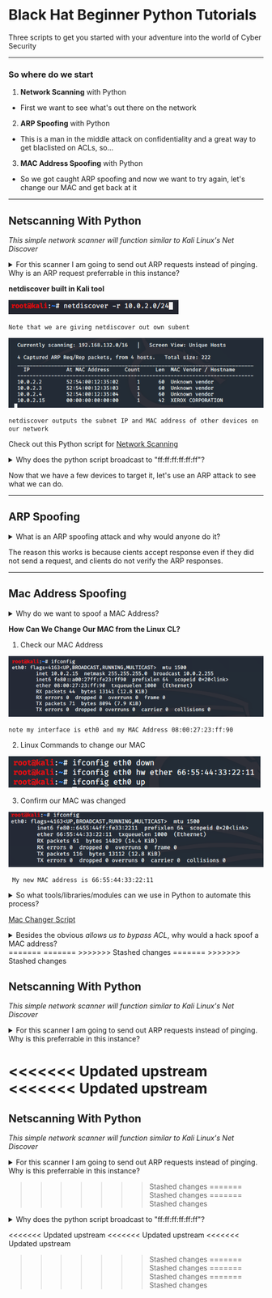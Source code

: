 # Black Hat Beginner Python Tutorials

Three scripts to get you started with your adventure into the world of Cyber Security

***

### So where do we start

1. **Network Scanning** with Python

  - First we want to see what's out there on the network

2. **ARP Spoofing** with Python

- This is a man in the middle attack on confidentiality and a great way to get blaclisted on ACLs, so...

3. **MAC Address Spoofing** with Python

- So we got caught ARP spoofing and now we want to try again, let's change our MAC and get back at it

- - -

## Netscanning With Python

*This simple network scanner will function similar to Kali Linux's Net Discover*

<details> 
  <summary>For this scanner I am going to send out ARP requests instead of pinging. Why is an ARP request preferrable in this instance?
</summary>

> We are assuming we are already on the network, so we don't need to ask devices if they're up or not with a ping, we can ask them who they are with an ARP request.
</details>

**netdiscover built in Kali tool**

![netdiscover -r subnet](./image/netd_cmd.png)

    Note that we are giving netdiscover out own subent

![netdiscover output](./image/netd_output.png)

    netdiscover outputs the subnet IP and MAC address of other devices on our network


Check out this Python script for [Network Scanning](/ARP_netscan.py)


<details> 
  <summary>Why does the python script broadcast to "ff:ff:ff:ff:ff:ff"?
</summary>

> When we don't know the MAC address we use the broadcast MAC destination as "ff:ff:ff:ff:ff:ff" as a place holder, so this message will reach all computers on our network. Once we get a reply from a device, we replace "ff:ff:ff:ff:ff:ff" with the known MAC address.
</details>

Now that we have a few devices to target it, let's use an ARP attack to see what we can do.

***

## ARP Spoofing 

<details> 
  <summary>What is an ARP spoofing attack and why would anyone do it?
</summary>

> An attacker will target the subnet IP of a target so other devices will confuse the attacker and target, sending data to the attacker instead. It's a way to steal confdential data.
</details>

The reason this works is because cients accept response even if they did not send a request, and clients do not verify the ARP responses.





***

## Mac Address Spoofing

<details> 
  <summary>Why do we want to spoof a MAC Address?</summary>

<<<<<<< Updated upstream
<<<<<<< Updated upstream
<<<<<<< Updated upstream
<<<<<<< Updated upstream
<<<<<<< Updated upstream

Spoofing a MAC Address allows us to  bypass certain access control lists 
=======
> Spoofing a MAC Address allows us to  bypass certain access control lists 
>>>>>>> Stashed changes
=======
> Spoofing a MAC Address allows us to  bypass certain access control lists 
>>>>>>> Stashed changes
=======
> Spoofing a MAC Address allows us to  bypass certain access control lists 
>>>>>>> Stashed changes
=======
> Spoofing a MAC Address allows us to  bypass certain access control lists 
>>>>>>> Stashed changes
=======
> Spoofing a MAC Address allows us to  bypass certain access control lists 
>>>>>>> Stashed changes
</details>

**How Can We Change Our MAC from the Linux CL?**

1. Check our MAC Address

![ifconfig](./image/ifconfig.png)

    note my interface is eth0 and my MAC Address 08:00:27:23:ff:90

2. Linux Commands to change our MAC 

![ifconfig](./image/manualChange.png)

3. Confirm our MAC was changed

![ifconfig](./image/changedMac.png)
    
     My new MAC address is 66:55:44:33:22:11

<details> 
  <summary>So what tools/libraries/modules can we use in Python to automate this process?</summary>

>This [module](https://docs.python.org/3/library/subprocess.html) will let us use command line arguments in our python script
> How do we get user input?

</details>

[Mac Changer Script](/MACchanger.py)

<details> 
  <summary>Besides the obvious <i>allows us to bypass ACL</i>, why would a hack spoof a MAC address?
  </summary>

> To hide on a network or impersonate another device.
<<<<<<< Updated upstream
<<<<<<< Updated upstream
<<<<<<< Updated upstream
<<<<<<< Updated upstream
</details>
=======
=======
>>>>>>> Stashed changes
=======
>>>>>>> Stashed changes
</details>

## Netscanning With Python

*This simple network scanner will function similar to Kali Linux's Net Discover*

<details> 
  <summary>For this scanner I am going to send out ARP requests instead of pinging. Why is this preferrable in this instance?
</summary>

> We are assuming we are already on the network, so we don't need to ask devices if they're up or not with a ping, we can ask them who they are with an ARP request.
</details>

<<<<<<< Updated upstream
<<<<<<< Updated upstream
=======
</details>

## Netscanning With Python

*This simple network scanner will function similar to Kali Linux's Net Discover*

<details> 
  <summary>For this scanner I am going to send out ARP requests instead of pinging. Why is this preferrable in this instance?
</summary>

> We are assuming we are already on the network, so we don't need to ask devices if they're up or not with a ping, we can ask them who they are with an ARP request.
</details>

>>>>>>> Stashed changes
=======
>>>>>>> Stashed changes
=======
>>>>>>> Stashed changes
<details> 
  <summary>Why does the python script broadcast to "ff:ff:ff:ff:ff:ff"?
</summary>

> When we don't know the MAC address we use the broadcast MAC destination as "ff:ff:ff:ff:ff:ff" as a place holder, so this message will reach all computers on our network. Once we get a reply from a device, we replace "ff:ff:ff:ff:ff:ff" with the known MAC address.
</details>


<<<<<<< Updated upstream
<<<<<<< Updated upstream
<<<<<<< Updated upstream
>>>>>>> Stashed changes
=======
>>>>>>> Stashed changes
=======
>>>>>>> Stashed changes
=======
>>>>>>> Stashed changes
